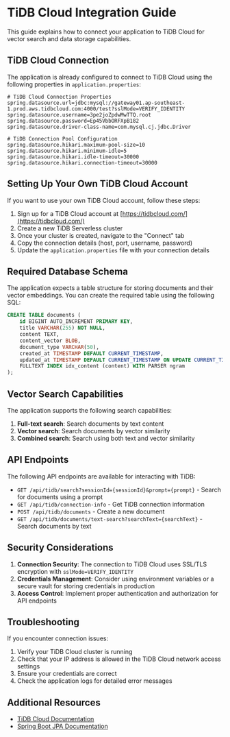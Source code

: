 # TiDB Cloud Integration Guide

This guide explains how to connect your application to TiDB Cloud for vector search and data storage capabilities.

## TiDB Cloud Connection

The application is already configured to connect to TiDB Cloud using the following properties in `application.properties`:

```properties
# TiDB Cloud Connection Properties
spring.datasource.url=jdbc:mysql://gateway01.ap-southeast-1.prod.aws.tidbcloud.com:4000/test?sslMode=VERIFY_IDENTITY
spring.datasource.username=3pe2joZpdwMwTTQ.root
spring.datasource.password=Ep45VbbORFXpB182
spring.datasource.driver-class-name=com.mysql.cj.jdbc.Driver

# TiDB Connection Pool Configuration
spring.datasource.hikari.maximum-pool-size=10
spring.datasource.hikari.minimum-idle=5
spring.datasource.hikari.idle-timeout=30000
spring.datasource.hikari.connection-timeout=30000
```

## Setting Up Your Own TiDB Cloud Account

If you want to use your own TiDB Cloud account, follow these steps:

1. Sign up for a TiDB Cloud account at [https://tidbcloud.com/](https://tidbcloud.com/)
2. Create a new TiDB Serverless cluster
3. Once your cluster is created, navigate to the "Connect" tab
4. Copy the connection details (host, port, username, password)
5. Update the `application.properties` file with your connection details

## Required Database Schema

The application expects a table structure for storing documents and their vector embeddings. You can create the required table using the following SQL:

```sql
CREATE TABLE documents (
    id BIGINT AUTO_INCREMENT PRIMARY KEY,
    title VARCHAR(255) NOT NULL,
    content TEXT,
    content_vector BLOB,
    document_type VARCHAR(50),
    created_at TIMESTAMP DEFAULT CURRENT_TIMESTAMP,
    updated_at TIMESTAMP DEFAULT CURRENT_TIMESTAMP ON UPDATE CURRENT_TIMESTAMP,
    FULLTEXT INDEX idx_content (content) WITH PARSER ngram
);
```

## Vector Search Capabilities

The application supports the following search capabilities:

1. **Full-text search**: Search documents by text content
2. **Vector search**: Search documents by vector similarity
3. **Combined search**: Search using both text and vector similarity

## API Endpoints

The following API endpoints are available for interacting with TiDB:

- `GET /api/tidb/search?sessionId={sessionId}&prompt={prompt}` - Search for documents using a prompt
- `GET /api/tidb/connection-info` - Get TiDB connection information
- `POST /api/tidb/documents` - Create a new document
- `GET /api/tidb/documents/text-search?searchText={searchText}` - Search documents by text

## Security Considerations

1. **Connection Security**: The connection to TiDB Cloud uses SSL/TLS encryption with `sslMode=VERIFY_IDENTITY`
2. **Credentials Management**: Consider using environment variables or a secure vault for storing credentials in production
3. **Access Control**: Implement proper authentication and authorization for API endpoints

## Troubleshooting

If you encounter connection issues:

1. Verify your TiDB Cloud cluster is running
2. Check that your IP address is allowed in the TiDB Cloud network access settings
3. Ensure your credentials are correct
4. Check the application logs for detailed error messages

## Additional Resources

- [TiDB Cloud Documentation](https://docs.pingcap.com/tidbcloud/)
- [Spring Boot JPA Documentation](https://docs.spring.io/spring-boot/docs/current/reference/html/data.html#data.sql.jpa-and-spring-data)